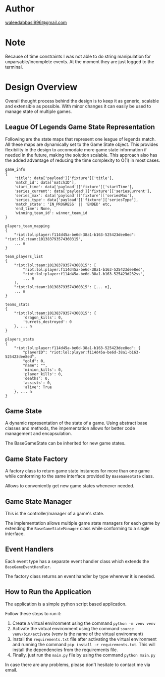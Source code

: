 # Author
waleedabbasi996@gmail.com

# Note
Because of time constraints I was not able to do string manipulation for unparsable/incomplete events.
At the moment they are just logged to the terminal.

# Design Overview

Overall thought process behind the design is to keep it as generic, scalable and
extensible as possible. With minor changes it can easily be used to manage state
of multiple games. 

## League Of Legends Game State Representation
Following are the state maps that represent one league of legends match. All these
maps are dynamically set to the Game State object. This provides flexibility in the design to accomodate
more game state information if needed in the future, making the solution scalable. This approach
also has the added advantage of reducing the time complexity to O(1) in most cases.

```
game_info
{
    'title': data['payload']['fixture']['title'],
    'match_id': data['matchID'],
    'start_time': data['payload']['fixture']['startTime'],
    'series_current': data['payload']['fixture']['seriesCurrent'],
    'series_max': data['payload']['fixture']['seriesMax'],
    'series_type': data['payload']['fixture']['seriesType'],
    'match_state': 'IN_PROGRESS' || 'ENDED' etc,
    'end_time': None,
    'winning_team_id': winner_team_id
}

players_team_mapping
{
    "riot:lol:player:f114d45a-be6d-38a1-b163-525423dee8ed": "riot:lol:team:101383793574360315",
    ... n
}

team_players_list
{
    "riot:lol:team:101383793574360315": [
        "riot:lol:player:f114d45a-be6d-38a1-b163-525423dee8ed",
        "riot:lol:player:f114d45a-be6d-38a1-b163-525423d232ss",
        ... n
    ],
    "riot:lol:team:101383793574360315": [... n],
    ... n
}

teams_stats
{
    "riot:lol:team:101383793574360315": {
        'dragon_kills': 0,
        'turrets_destroyed': 0
    }, ... n
}

players_stats
{
    "riot:lol:player:f114d45a-be6d-38a1-b163-525423dee8ed": {
        "playerID": "riot:lol:player:f114d45a-be6d-38a1-b163-525423dee8ed",
        "gold": 0,
        "name": "",
        'minion_kills': 0,
        'player_kills': 0,
        'deaths': 0,
        'assists': 0,
        'alive': True
    }, ... n
}
```

## Game State
A dynamic representation of the state of a game. Using abstract base classes and methods, the impementation
allows for better code management and encapsulation.

The BaseGameState can be inherited for new game states. 

## Game State Factory
A factory class to return game state instances for more than one game while conforming to
the same interface provided by `BaseGameState` class.

Allows to conveniently get new game states whenever needed.

## Game State Manager
This is the controller/manager of a game's state.

The implementation allows multiple game state managers for each game by 
extending the `BaseGameStateManager` class while conforming to a single interface.

## Event Handlers
Each event type has a separate event handler class which extends the `BaseGameEventHandler`.

The factory class returns an event handler by type wherever it is needed.


## How to Run the Application
The application is a simple python script based application.

Follow these steps to run it:
1. Create a virtual environment using the command ```python -m venv venv```
2. Activate the virtual environment using the command ```source venv/bin/activate``` (venv is the name of the virtual environment)
3. Install the `requirements.txt` file after activating the virtual environment and running the command
```pip install -r requirements.txt```. This will install the dependencies from the requirements file.
4. Finally, just run the `main.py` file by using the command `python main.py`

In case there are any problems, please don't hesitate to contact me via email.

